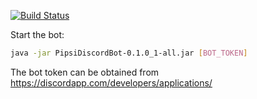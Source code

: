 [![Build Status](https://travis-ci.org/Tazzie02/pipsi-discord-bot.svg?branch=master)](https://travis-ci.org/Tazzie02/pipsi-discord-bot)

Start the bot:
```sh
java -jar PipsiDiscordBot-0.1.0_1-all.jar [BOT_TOKEN]
```
The bot token can be obtained from https://discordapp.com/developers/applications/


